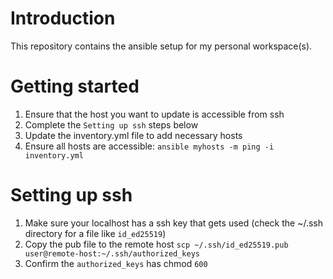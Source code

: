 # Introduction
This repository contains the ansible setup for my personal workspace(s).

# Getting started
1. Ensure that the host you want to update is accessible from ssh
2. Complete the `Setting up ssh` steps below
3. Update the inventory.yml file to add necessary hosts
4. Ensure all hosts are accessible: `ansible myhosts -m ping -i inventory.yml`

# Setting up ssh
1. Make sure your localhost has a ssh key that gets used (check the ~/.ssh directory for a file like `id_ed25519`)
2. Copy the pub file to the remote host `scp ~/.ssh/id_ed25519.pub user@remote-host:~/.ssh/authorized_keys`
3. Confirm the `authorized_keys` has chmod `600`


